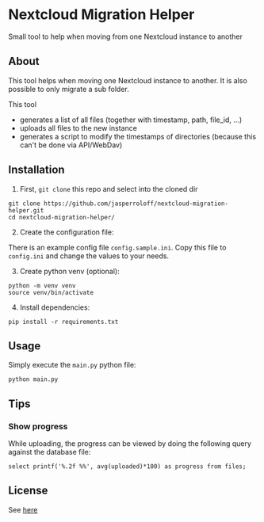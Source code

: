 # Nextcloud Migration Helper

Small tool to help when moving from one Nextcloud instance to another

## About

This tool helps when moving one Nextcloud instance to another.
It is also possible to only migrate a sub folder.

This tool

* generates a list of all files (together with timestamp, path, file_id, ...)
* uploads all files to the new instance
* generates a script to modify the timestamps of directories (because this can't be done via API/WebDav)

## Installation

1. First, `git clone` this repo and select into the cloned dir

```
git clone https://github.com/jasperroloff/nextcloud-migration-helper.git
cd nextcloud-migration-helper/
```

2. Create the configuration file:

There is an example config file `config.sample.ini`.
Copy this file to `config.ini` and change the values to your needs.

3. Create python venv (optional):

```
python -m venv venv
source venv/bin/activate
```

4. Install dependencies:

```
pip install -r requirements.txt
```

## Usage

Simply execute the `main.py` python file:

```
python main.py
```

## Tips

### Show progress

While uploading, the progress can be viewed by doing the following query against the database file:

```
select printf('%.2f %%', avg(uploaded)*100) as progress from files;
```

## License

See [here](./LICENSE.md)
